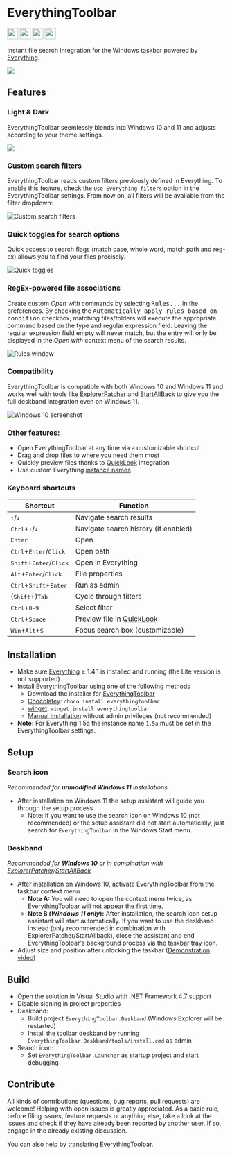 EverythingToolbar
=================

<a href="https://github.com/sponsors/stnkl"><img src="https://img.shields.io/static/v1?label=Sponsor&message=%E2%9D%A4&logo=GitHub&color=%23fe8e86" height="25" /></a>
<a href="https://paypal.me/rumswinkel"><img src="https://img.shields.io/static/v1?label=Donate&message=%E2%9D%A4&logo=PayPal&color=%23009cde" height="25" /></a>
<a href="https://github.com/stnkl/EverythingToolbar/releases/latest"><img src="https://img.shields.io/github/downloads/stnkl/EverythingToolbar/total?color=green" height="25" /></a>
<a href="https://crowdin.com/project/everythingtoolbar"><img src="https://badges.crowdin.net/everythingtoolbar/localized.svg" height="25" /></a>

Instant file search integration for the Windows taskbar powered by [Everything](https://www.voidtools.com/).

<img src="https://user-images.githubusercontent.com/17520641/213898038-c8f76cc4-572e-481c-82bf-e420900e1aff.gif">

## Features

### Light & Dark
EverythingToolbar seemlessly blends into Windows 10 and 11 and adjusts according to your theme settings.

<img src="https://user-images.githubusercontent.com/17520641/213913562-076e00f3-f54b-40b4-b6a5-ec705302fe39.png">

### Custom search filters
EverythingToolbar reads custom filters previously defined in Everything. To enable this feature, check the `Use Everything filters` option in the EverythingToolbar settings. From now on, all filters will be available from the filter dropdown:

![Custom search filters](https://user-images.githubusercontent.com/17520641/213913613-3621a0c1-0386-4d7a-ac0f-e7ab0239b222.png)

### Quick toggles for search options
Quick access to search flags (match case, whole word, match path and reg-ex) allows you to find your files precisely.

![Quick toggles](https://user-images.githubusercontent.com/17520641/213913757-da27d69d-59eb-445b-9d44-5b2e34c6faf4.png)

### RegEx-powered file associations
Create custom *Open with* commands by selecting <kbd>Rules...</kbd> in the preferences. By checking the <kbd>Automatically apply rules based on condition</kbd> checkbox, matching files/folders will execute the appropriate command based on the type and regular expression field. Leaving the regular expression field empty will never match, but the entry will only be displayed in the *Open with* context menu of the search results.

![Rules window](https://user-images.githubusercontent.com/17520641/213928743-a7f6a932-0b60-4dc3-8d2b-72ee09cf6e53.png)

### Compatibility
EverythingToolbar is compatible with both Windows 10 and Windows 11 and works well with tools like [ExplorerPatcher](https://github.com/valinet/ExplorerPatcher) and [StartAllBack](https://www.startallback.com/) to give you the full deskband integration even on Windows 11.

![Windows 10 screenshot](https://user-images.githubusercontent.com/17520641/213918399-a566c476-9b7e-460b-97c5-479964ddfa78.png)

### Other features:

- Open EverythingToolbar at any time via a customizable shortcut
- Drag and drop files to where you need them most
- Quickly preview files thanks to [QuickLook](https://github.com/QL-Win/QuickLook) integration
- Use custom Everything [instance names](https://www.voidtools.com/support/everything/multiple_instances/#named_instances)

### Keyboard shortcuts

| Shortcut                                              | Function                             |
|-------------------------------------------------------|--------------------------------------|
| <kbd>&#8593;</kbd>/<kbd>&#8595;</kbd>                 | Navigate search results              |
| <kbd>Ctrl</kbd>+<kbd>&#8593;</kbd>/<kbd>&#8595;</kbd> | Navigate search history (if enabled) |
| <kbd>Enter</kbd>                                      | Open                                 |
| <kbd>Ctrl</kbd>+<kbd>Enter</kbd>/<kbd>Click</kbd>     | Open path                            |
| <kbd>Shift</kbd>+<kbd>Enter</kbd>/<kbd>Click</kbd>    | Open in Everything                   |
| <kbd>Alt</kbd>+<kbd>Enter</kbd>/<kbd>Click</kbd>      | File properties                      |
| <kbd>Ctrl</kbd>+<kbd>Shift</kbd>+<kbd>Enter</kbd>     | Run as admin                         |
| (<kbd>Shift</kbd>+)<kbd>Tab</kbd>                     | Cycle through filters                |
| <kbd>Ctrl</kbd>+<kbd>0-9</kbd>                        | Select filter                        |
| <kbd>Ctrl</kbd>+<kbd>Space</kbd>                      | Preview file in [QuickLook](https://github.com/QL-Win/QuickLook) |
| <kbd>Win</kbd>+<kbd>Alt</kbd>+<kbd>S</kbd>            | Focus search box (customizable)      |

## Installation

- Make sure [Everything](https://www.voidtools.com) &ge; 1.4.1 is installed and running (the Lite version is not supported)
- Install EverythingToolbar using one of the following methods
  - Download the installer for [EverythingToolbar](https://github.com/stnkl/EverythingToolbar/releases)
  - [Chocolatey](https://chocolatey.org/): `choco install everythingtoolbar`
  - [winget](https://github.com/microsoft/winget-cli/): `winget install everythingtoolbar`
  - [Manual installation](https://github.com/stnkl/EverythingToolbar/wiki/Installation-per-user-(experimental)) without admin privileges (not recommended)
- **Note:** For Everything 1.5a the instance name `1.5a` must be set in the EverythingToolbar settings.

## Setup

### Search icon

*Recommended for **unmodified Windows 11** installations*

- After installation on Windows 11 the setup assistant will guide you through the setup process
  - Note: If you want to use the search icon on Windows 10 (not recommended) or the setup assistant did not start automatically, just search for `EverythingToolbar` in the Windows Start menu.

### Deskband

*Recommended for **Windows 10** or in combination with [ExplorerPatcher](https://github.com/valinet/ExplorerPatcher)/[StartAllBack](https://www.startallback.com/)*

- After installation on Windows 10, activate EverythingToolbar from the taskbar context menu
  - **Note A:** You will need to open the context menu twice, as EverythingToolbar will not appear the first time.
  - **Note B (*Windows 11 only*):** After installation, the search icon setup assistant will start automatically. If you want to use the deskband instead (only recommended in combination with ExplorerPatcher/StartAllback), close the assistant and end EverythingToolbar's background process via the taskbar tray icon.
- Adjust size and position after unlocking the taskbar ([Demonstration video](https://user-images.githubusercontent.com/17520641/107118574-19a1bf80-6882-11eb-843a-7e854e5d0684.gif))

## Build

- Open the solution in Visual Studio with .NET Framework 4.7 support
- Disable signing in project properties
- Deskband:
  - Build project `EverythingToolbar.Deskband` (Windows Explorer will be restarted) 
  - Install the toolbar deskband by running `EverythingToolbar.Deskband/tools/install.cmd` as admin
- Search icon:
  - Set `EverythingToolbar.Launcher` as startup project and start debugging

## Contribute

All kinds of contributions (questions, bug reports, pull requests) are welcome! Helping with open issues is greatly appreciated. As a basic rule, before filing issues, feature requests or anything else, take a look at the issues and check if they have already been reported by another user. If so, engage in the already existing discussion.

You can also help by [translating EverythingToolbar](https://crowdin.com/project/everythingtoolbar).
